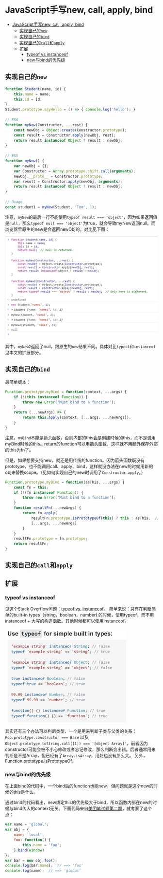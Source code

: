 # JavaScript手写new, call, apply, bind

- [JavaScript手写new, call, apply, bind](#javascript手写new-call-apply-bind)
  - [实现自己的`new`](#实现自己的new)
  - [实现自己的`bind`](#实现自己的bind)
  - [实现自己的`call`和`apply`](#实现自己的call和apply)
  - [扩展](#扩展)
    - [typeof vs instanceof](#typeof-vs-instanceof)
    - [new与bind的优先级](#new与bind的优先级)

## 实现自己的`new`

```js
function Student(name, id) {
    this.name = name;
    this.id = id;
}
Student.prototype.sayHello = () => { console.log('hello'); }

// ES6
function myNew(Constructor, ...rest) {
    const newObj = Object.create(Constructor.prototype);
    const result = Constructor.apply(newObj, rest);
    return result instanceof Object ? result : newObj;
}

// ES5
function myNew() {
    var newObj = {};
    var Constructor = Array.prototype.shift.call(arguments);
    newObj.__proto__ = Constructor.prototype;
    var result = Constructor.apply(newObj, arguments);
    return result instanceof Object ? result : newObj;
}

// Usage
const student1 = myNew(Student, 'Tom', 1);
```
注意，`myNew`的最后一行不能使用`typeof result === 'object'`，因为如果返回值是`null`，那么`typeof null === 'object'`为true，就会导致myNew返回null。而浏览器里原生的new是会返回newObj的。对比见下图：

<img width="600" alt="myNew-comparison" src="myNew-js.jpg">

其中，`myNew2`返回了null，跟原生的`new`结果不同。具体对比`typeof`和`instanceof`见本文的扩展部分。


## 实现自己的`bind`
最简单版本：
```js
Function.prototype.myBind = function(context, ...args) {
    if (!(this instanceof Function)) {
        throw new Error('Must bind to a function');
    }
    return (...newArgs) => {
        return this.apply(context, [...args, ...newArgs]);
    }
}
```
注意，`myBind`不能是箭头函数，否则内部的this会是创建时候的this，而不是调用myBind时候的this。return的function可以用箭头函数，这样就不用额外保存外部的this为fn了。

但是，如果想要支持new，就还是用传统的function。因为箭头函数既没有prototype，也不能调用call、apply、bind，这样就没办法在new的时候用新的obj来替换scope。（见如何实现自己的new时调用了`Constructor.apply`。）
```js
Function.prototype.myBind = function(asThis, ...args) {
    const fn = this;
    if (!(fn instanceof Function)) {
        throw new Error('Must bind to a function');
    }
    function resultFn(...newArgs) {
        return fn.apply(
            resultFn.prototype.isPrototypeOf(this) ? this : asThis,  // 用来绑定this
            [...args, ...newArgs]
        )
    }
    resultFn.prototype = fn.prototype;
    return resultFn;
}
```

## 实现自己的`call`和`apply`


## 扩展

### typeof vs instanceof
见这个Stack Overflow问题：[typeof vs. instanceof](https://stackoverflow.com/questions/899574/what-is-the-difference-between-typeof-and-instanceof-and-when-should-one-be-used)。
简单来说：只有在判断简单的built-in types（string，boolean，number) 的时候，使用typeof，而不用instanceof + 大写的构造函数。其他时候都可以使用instanceof。

<img width="400" alt="typeof-vs-instanceof" src="typeof-vs-instanceof.jpg">

其实还有三个办法可以判断类型，一个是用来判断子类与父类的关系：`Foo.prototype.constructor === Base` 以及 `Object.prototype.toString.call([1]) === '[object Array]'`。前者因为constructor可能会被不小心修改或者忘记修改，那么判断会出错。后者通常用来判断是不是Array，但已经有了`Array.isArray`，用处也没有那么大。
另外，Function.prototype.isPrototypeOf.

### new与bind的优先级
在上面bind的代码中，一个bind后的function也能new，但问题就是这个new的时候的this是什么。

通过bind的代码看出，new绑定this的优先级大于bind，所以函数内部在new的时候与bind传入的context无关。下面代码来自[美团笔试题第二题](https://juejin.im/post/6845166890990436359)，就考察了这个点：

```js
var name = 'global';
var obj = {
    name: 'local',
    foo: function() {
        this.name = 'foo';
    }.bind(window)
};
var bar = new obj.foo();
console.log(bar.name);  // ==> 'foo'
console.log(name);  // ==> 'global'
```
